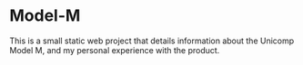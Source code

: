 # Model-M
This is a small static web project that details information about the Unicomp Model M, and my personal experience with the product.
